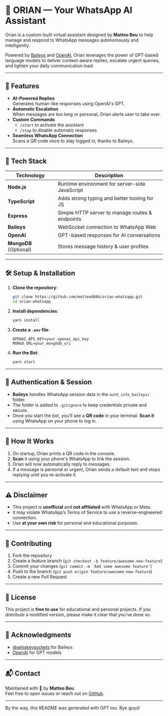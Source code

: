 # 🤖 ORIAN — Your WhatsApp AI Assistant

Orian is a custom-built virtual assistant designed by **Matteo Beu** to help manage and respond to WhatsApp messages autonomously and intelligently.

Powered by [Baileys](https://github.com/WhiskeySockets/Baileys) and [OpenAI](https://platform.openai.com/), Orian leverages the power of GPT-based language models to deliver context-aware replies, escalate urgent queries, and lighten your daily communication load.

---

## 📌 Features

- **AI-Powered Replies**  
  Generates human-like responses using OpenAI's GPT.
- **Automatic Escalation**  
  When messages are too long or personal, Orian alerts user to take over.
- **Custom Commands**
  - `/start` to activate the assistant
  - `/stop` to disable automatic responses
- **Seamless WhatsApp Connection**  
  Scans a QR code once to stay logged in, thanks to Baileys.

---

## 🚀 Tech Stack

| Technology             | Description                                     |
| ---------------------- | ----------------------------------------------- |
| **Node.js**            | Runtime environment for server-side JavaScript  |
| **TypeScript**         | Adds strong typing and better tooling for JS    |
| **Express**            | Simple HTTP server to manage routes & endpoints |
| **Baileys**            | WebSocket connection to WhatsApp Web            |
| **OpenAI**             | GPT-based responses for AI conversations        |
| **MongoDB** (Optional) | Stores message history & user profiles          |

---

## 🛠️ Setup & Installation

1. **Clone the repository**:
   ```bash
   git clone https://github.com/matteo4884/orian-whatsapp.git
   cd orian-whatsapp
   ```
2. **Install dependencies**:
   ```bash
   yarn install
   ```
3. **Create a `.env` file**:
   ```plaintext
   OPENAI_API_KEY=your_openai_api_key
   MONGO_URL=your_mongodb_uri
   ```
4. **Run the Bot**:
   ```bash
   yarn start
   ```

---

## 🔐 Authentication & Session

- **Baileys** handles WhatsApp session data in the `auth_info_baileys/` folder.
- The folder is added to `.gitignore` to keep credentials private and secure.
- Once you start the bot, you'll see a **QR code** in your terminal. **Scan it** using WhatsApp on your phone to log in.

---

## 💬 How It Works

1. On startup, Orian prints a QR code in the console.
2. **Scan** it using your phone's WhatsApp to link the session.
3. Orian will now automatically reply to messages.
4. If a message is personal or urgent, Orian sends a default text and stops replying until you re-activate it.

---

## ⚠️ Disclaimer

- This project is **unofficial** and **not affiliated** with WhatsApp or Meta.
- It may violate WhatsApp’s Terms of Service to use a reverse-engineered connection.
- Use **at your own risk** for personal and educational purposes.

---

## 🤝 Contributing

1. Fork the repository
2. Create a feature branch (`git checkout -b feature/awesome-new-feature`)
3. Commit your changes (`git commit -m 'Add some awesome feature'`)
4. Push to the branch (`git push origin feature/awesome-new-feature`)
5. Create a new Pull Request

---

## 🏅 License

This project is **free to use** for educational and personal projects. If you distribute a modified version, please make it clear that you’ve done so.

---

## 🙌 Acknowledgments

- [@whiskeysockets](https://github.com/WhiskeySockets) for Baileys
- [OpenAI](https://openai.com/) for GPT models

---

## 📬 Contact

Maintained with 💜 by **Matteo Beu**.  
Feel free to open issues or reach out on [GitHub](https://github.com/matteo4884).

---

By the way, this README was generated with GPT too. Bye guys!
